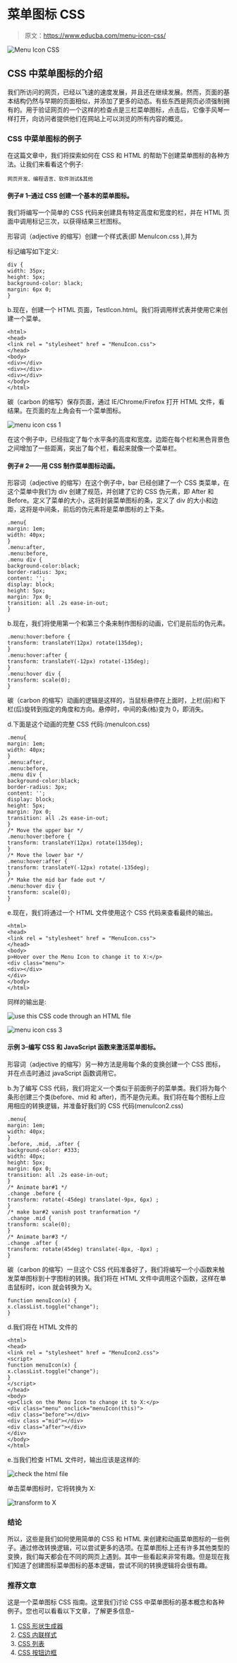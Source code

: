 # 菜单图标 CSS

> 原文：<https://www.educba.com/menu-icon-css/>

![Menu Icon CSS](img/b2095d4f4e21888befdf9c31c32bf618.png)



## CSS 中菜单图标的介绍

我们所访问的网页，已经以飞速的速度发展，并且还在继续发展。然而，页面的基本结构仍然与早期的页面相似，并添加了更多的动态。有些东西是网页必须强制拥有的。用于验证网页的一个这样的检查点是三栏菜单图标，点击后，它像手风琴一样打开，向访问者提供他们在网站上可以浏览的所有内容的概览。

### CSS 中菜单图标的例子

在这篇文章中，我们将探索如何在 CSS 和 HTML 的帮助下创建菜单图标的各种方法。让我们来看看这个例子:

<small>网页开发、编程语言、软件测试&其他</small>

#### 例子# 1–通过 CSS 创建一个基本的菜单图标。

我们将编写一个简单的 CSS 代码来创建具有特定高度和宽度的栏，并在 HTML 页面中调用标记三次，以获得结果三栏图标。

形容词（adjective 的缩写）创建一个样式表(即 MenuIcon.css ),并为

标记编写如下定义:

```
div {
width: 35px;
height: 5px;
background-color: black;
margin: 6px 0;
}
```

b.现在，创建一个 HTML 页面，TestIcon.html。我们将调用样式表并使用它来创建一个菜单。

```
<html>
<head>
<link rel = "stylesheet" href = "MenuIcon.css">
</head>
<body>
<div></div>
<div></div>
<div></div>
</body>
</html>
```

碳（carbon 的缩写）保存页面，通过 IE/Chrome/Firefox 打开 HTML 文件，看结果。在页面的左上角会有一个菜单图标。

![menu icon css 1](img/b8fb6ad88c549d26cdf9b1edeaa2280a.png)



在这个例子中，已经指定了每个水平条的高度和宽度。边距在每个栏和黑色背景色之间增加了一些距离，突出了每个栏，看起来就像一个菜单栏。

#### 例子# 2——用 CSS 制作菜单图标动画。

形容词（adjective 的缩写）在这个例子中，bar 已经创建了一个 CSS 类菜单，在这个菜单中我们为 div 创建了规范，并创建了它的 CSS 伪元素，即 After 和 Before。定义了菜单的大小，这将封装菜单图标的条，定义了 div 的大小和边距，这将是中间条，前后的伪元素将是菜单图标的上下条。

```
.menu{
margin: 1em;
width: 40px;
}
.menu:after,
.menu:before,
.menu div {
background-color:black;
border-radius: 3px;
content: '';
display: block;
height: 5px;
margin: 7px 0;
transition: all .2s ease-in-out;
}
```

b.现在，我们将使用第一个和第三个条来制作图标的动画，它们是前后的伪元素。

```
.menu:hover:before {
transform: translateY(12px) rotate(135deg);
}
.menu:hover:after {
transform: translateY(-12px) rotate(-135deg);
}
.menu:hover div {
transform: scale(0);
}
```

碳（carbon 的缩写）动画的逻辑是这样的，当鼠标悬停在上面时，上栏(前)和下栏(后)旋转到指定的角度和方向。悬停时，中间的条(格)变为 0，即消失。

d.下面是这个动画的完整 CSS 代码:(menuIcon.css)

```
.menu{
margin: 1em;
width: 40px;
}
.menu:after,
.menu:before,
.menu div {
background-color:black;
border-radius: 3px;
content: '';
display: block;
height: 5px;
margin: 7px 0;
transition: all .2s ease-in-out;
}
/* Move the upper bar */
.menu:hover:before {
transform: translateY(12px) rotate(135deg);
}
/* Move the lower bar */
.menu:hover:after {
transform: translateY(-12px) rotate(-135deg);
}
/* Make the mid bar fade out */
.menu:hover div {
transform: scale(0);
}
```

e.现在，我们将通过一个 HTML 文件使用这个 CSS 代码来查看最终的输出。

```
<html>
<head>
<link rel = "stylesheet" href = "MenuIcon.css">
</head>
<body>
p>Hover over the Menu Icon to change it to X:</p>
<div class="menu">
<div></div>
</div>
</body>
</html>
```

同样的输出是:

![use this CSS code through an HTML file](img/6dfbd85bef49193dfaf33f84befdf58f.png)



![menu icon css 3](img/c7e371dabc6ed69f8e063034d76a1afd.png)



#### 示例 3–**编写 CSS 和 JavaScript 函数来激活菜单图标。**

形容词（adjective 的缩写）另一种方法是用每个条的变换创建一个 CSS 图标，并在点击时通过 javaScript 函数调用它。

b.为了编写 CSS 代码，我们将定义一个类似于前面例子的菜单类。我们将为每个条形创建三个类(before、mid 和 after)，而不是伪元素。我们将在每个图标上应用相应的转换逻辑，并准备好我们的 CSS 代码(menuIcon2.css)

```
.menu{
margin: 1em;
width: 40px;
}
.before, .mid, .after {
background-color: #333;
width: 40px;
height: 5px;
margin: 6px 0;
transition: all .2s ease-in-out;
}
/* Animate bar#1 */
.change .before {
transform: rotate(-45deg) translate(-9px, 6px) ;
}
/* make bar#2 vanish post tranformation */
.change .mid {
transform: scale(0);
}
/* Animate bar#3 */
.change .after {
transform: rotate(45deg) translate(-8px, -8px) ;
}
```

碳（carbon 的缩写）一旦这个 CSS 代码准备好了，我们将编写一个小函数来触发菜单图标到十字图标的转换。我们将在 HTML 文件中调用这个函数，这样在单击鼠标时，icon 就会转换为 X。

```
function menuIcon(x) {
x.classList.toggle("change");
}
```

d.我们将在 HTML 文件的

```
<html>
<head>
<link rel = "stylesheet" href = "MenuIcon2.css">
<script>
function menuIcon(x) {
x.classList.toggle("change");
}
</script>
</head>
<body>
<p>Click on the Menu Icon to change it to X:</p>
<div class="menu" onclick="menuIcon(this)">
<div class="before"></div>
<div class ="mid"></div>
<div class="after"></div>
</div>
</body>
</html>
```

e.当我们检查 HTML 文件时，输出应该是这样的:

![check the html file](img/6c4d4628372a57a972d052f01b2c0696.png)



单击菜单图标时，它将转换为 X:

![transform to X](img/99c986663483b9a90836d2d627690fd5.png)



### 结论

所以，这些是我们如何使用简单的 CSS 和 HTML 来创建和动画菜单图标的一些例子。通过修改转换逻辑，可以尝试更多的选项。在菜单图标上还有许多其他类型的变换，我们每天都会在不同的网页上遇到。其中一些看起来非常有趣。但是现在我们知道了创建图标菜单图标的基本逻辑，尝试不同的转换逻辑将会很有趣。

### 推荐文章

这是一个菜单图标 CSS 指南。这里我们讨论 CSS 中菜单图标的基本概念和各种例子。您也可以看看以下文章，了解更多信息–

1.  [CSS 形状生成器](https://www.educba.com/css-shape-generator/)
2.  [CSS 内联样式](https://www.educba.com/css-inline-style/)
3.  [CSS 列表](https://www.educba.com/css-lists/)
4.  [CSS 按钮边框](https://www.educba.com/css-button-border/)





